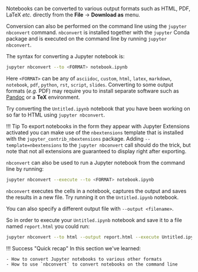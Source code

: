 Notebooks can be converted to various output formats such as HTML, PDF, LaTeX
*etc.* directly from the **File** -> **Download as** menu.

Conversion can also be performed on the command line using the `jupyter nbconvert`
command. `nbconvert` is installed together with the `jupyter` Conda
package and is executed on the command line by running `jupyter nbconvert`.

The syntax for converting a Jupyter notebook is:

```bash
jupyter nbconvert --to <FORMAT> notebook.ipynb
```

Here `<FORMAT>` can be any of `asciidoc`, `custom`, `html`, `latex`, `markdown`,
`notebook`, `pdf`, `python`, `rst`, `script`, `slides`. Converting to some
output formats (*e.g.* PDF) may require you to install separate software such
as [Pandoc](https://pandoc.org/) or a **TeX** environment.

Try converting the `Untitled.ipynb` notebook that you have been working on so
far to HTML using `jupyter nbconvert`.

!!! Tip
    To export notebooks in the form they appear with Jupyter Extensions activated
    you can make use of the `nbextensions` template that is installed with the
    `jupyter_contrib_nbextensions` package. Adding `--template=nbextensions` to
    the `jupyter nbconvert` call should do the trick, but note that not all
    extensions are guaranteed to display right after exporting.

`nbconvert` can also be used to run a Jupyter notebook from the command line
by running:

```bash
jupyter nbconvert --execute --to <FORMAT> notebook.ipynb
```

`nbconvert` executes the cells in a notebook, captures the output and saves the
results in a new file. Try running it on the `Untitled.ipynb` notebook.

You can also specify a different output file with `--output <filename>`.

So in order to execute your `Untitled.ipynb` notebook and save it to a file
named `report.html` you could run:

```bash
jupyter nbconvert --to html --output report.html --execute Untitled.ipynb
```

!!! Success "Quick recap"
    In this section we've learned:

    - How to convert Jupyter notebooks to various other formats
    - How to use `nbconvert` to convert notebooks on the command line

